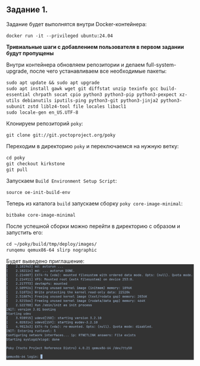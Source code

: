 ## Задание 1.

Задание будет выполнятся внутри Docker-контейнера:

```
docker run -it --privileged ubuntu:24.04
```

__Тривиальные шаги с добавлением пользователя в первом задании будут пропущены__

Внутри контейнера обновляем репозитории и делаем full-system-upgrade, после чего устанавливаем все необходимые пакеты:

```
sudo apt update && sudo apt upgrade
sudo apt install gawk wget git diffstat unzip texinfo gcc build-essential chrpath socat cpio python3 python3-pip python3-pexpect xz-utils debianutils iputils-ping python3-git python3-jinja2 python3-subunit zstd liblz4-tool file locales libacl1
sudo locale-gen en_US.UTF-8
```

Клонируем репозиторий `poky`:

```
git clone git://git.yoctoproject.org/poky
```

Переходим в директорию `poky` и переключаемся на нужную ветку:

```
cd poky
git checkout kirkstone
git pull
```

Запускаем `Build Environment Setup Script`:

```
source oe-init-build-env
```

Теперь из каталога `build` запускаем сборку `poky core-image-minimal`:

```
bitbake core-image-minimal
```

После успешной сборки можно перейти в директорию с образом и запустить его:

```
cd ~/poky/build/tmp/deploy/images/
runqemu qemux86-64 slirp nographic
```
Будет выведено приглашение:
![runqemu qemux86-64](images/image_1.png)
